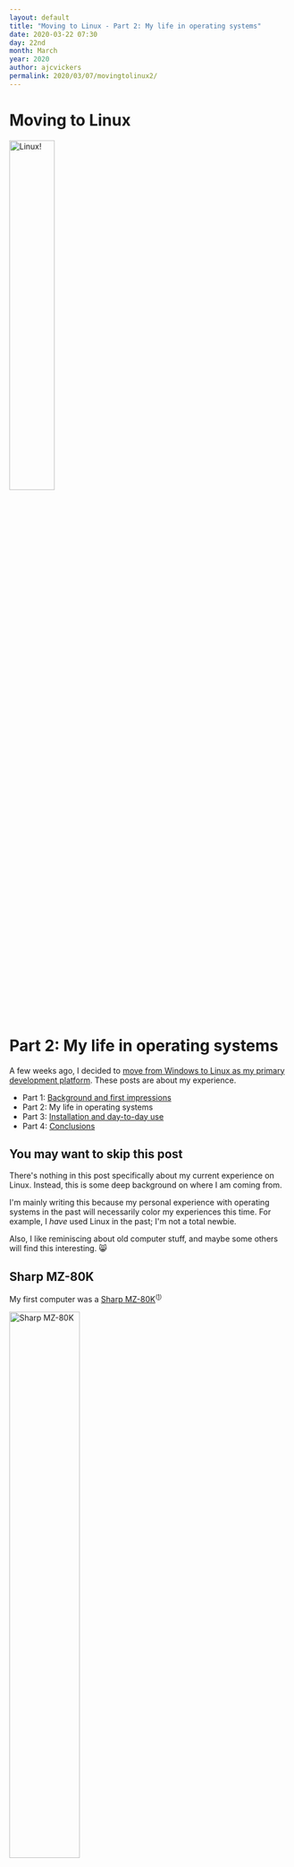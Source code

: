 ```yaml
---
layout: default
title: "Moving to Linux - Part 2: My life in operating systems"
date: 2020-03-22 07:30
day: 22nd
month: March
year: 2020
author: ajcvickers
permalink: 2020/03/07/movingtolinux2/
---
```


# Moving to Linux

<div class=big-image>
<a href="/assets/logo-linux.png"><img src="/assets/logo-linux.png" alt="Linux!" width=40% /></a>
</div>

# Part 2: My life in operating systems

A few weeks ago, I decided to [move from Windows to Linux as my primary development platform](https://twitter.com/ajcvickers/status/1224736879683072003).
These posts are about my experience.

* Part 1: [Background and first impressions](/2020/03/07/movingtolinux1/)
* Part 2: My life in operating systems
* Part 3: [Installation and day-to-day use](/2020/03/07/movingtolinux3/)
* Part 4: [Conclusions](/2020/03/07/movingtolinux4/)

## You may want to skip this post

There's nothing in this post specifically about my current experience on Linux.
Instead, this is some deep background on where I am coming from.

I'm mainly writing this because my personal experience with operating systems in the past will necessarily color my experiences this time.
For example, I _have_ used Linux in the past; I'm not a total newbie.

Also, I like reminiscing about old computer stuff, and maybe some others will find this interesting. :smile_cat:

## Sharp MZ-80K

My first computer was a [Sharp MZ-80K](https://en.wikipedia.org/wiki/Sharp_MZ)<sup><span style="font-size: x-small">([1](#footnote-1))</span></sup>

<div class=big-image>
<a href="/assets/mz80k.jpg"><img src="/assets/mz80k.jpg" alt="Sharp MZ-80K" width=50% /></a>
</div>

When turned on it presented a very simple loader, with a prompt.

```
** MONITOR SP-100X **
* 
```

That's it.
There was no BASIC in ROM;
you loaded it off a cassette tape.
_Everything_ had to be loaded from tape.
You [ZX-Spectrum](https://en.wikipedia.org/wiki/ZX_Spectrum) owners with your fancy BASIC in ROM didn't know how good you had it!

The operating system experience could only get better from here! (But believe me, I worshipped that MZ-80K because...I had a computer!)

## Amiga

I used a few other computers after the MZ-80K, but the first with what I would consider a real, general purpose operating system was the [Amiga A500](https://en.wikipedia.org/wiki/Amiga_500), which I got my hands on in 1990.

<div class=big-image>
<a href="/assets/a500.jpg"><img src="/assets/a500.jpg" alt="Amiga A500. Image © Bill Bertram 2006." width=50% /></a>
</div>

The GUI shell and file manager ([Workbench](https://en.wikipedia.org/wiki/Workbench_(AmigaOS))) were built on a native windowing system called [Intuition](https://en.wikipedia.org/wiki/Intuition_(Amiga)).
These were both ahead of their time, especially for a home operating system.

The Amiga also supported [full, preemptive multitasking](https://en.wikipedia.org/wiki/Preemption_(computing)#PREEMPTIVE).
As a geek, this was very cool.
However, looking back I don't think it was actually very important.
Windows caught up partially in 95, and completely in NT.

## Enter Windows

The Amiga was a hard act to follow in many ways.
Pretty much every aspect was better than early PC clones.
I used Windows [2.x](https://en.wikipedia.org/wiki/Windows_2.1x) and [3.x](https://en.wikipedia.org/wiki/Windows_3.1x), but found both very lacking.

But Amiga as a platform didn't last.
In 1996 I finally gave up saving for an [Amiga A4000](https://en.wikipedia.org/wiki/Amiga_4000) and switched to a PC clone.
[Windows 95](https://en.wikipedia.org/wiki/Windows_95) made this possible.

<div class=big-image>
<a href="/assets/win95.png"><img src="/assets/win95.png" alt="Windows 95 ©Microsoft" width=50% /></a>
</div>

A lot of nasty things have been written about Windows 95.
But I found it to be a very good operating system.
Most importantly, it was easy and pleasurable to use, at least compared to the competition at the time.

And yes, I include pre OS-X Mac operating systems in this.
Coming from an Amiga background, the Mac OS just never seemed that good.
Macs were also expensive.<sup><span style="font-size: x-small">([2](#footnote-2))</span></sup>
Windows 95 copied a lot of ideas from other places, but it did what Microsoft did best--package them into a consumer product people could afford and use.

## Windows NT

I recently finished reading [_Show Stopper!: The Breakneck Race to Create Windows NT and the Next Generation at Microsoft_](https://www.amazon.com/Show-Stopper-Breakneck-Generation-Microsoft/dp/0029356717).
What a great book!<sup><span style="font-size: x-small">([3](#footnote-3))</span></sup>
NT evolved out of ideas that Dave Cutler and others brought with them from the world of DEC workstations.
By the release of [Window NT 4.0](https://en.wikipedia.org/wiki/Windows_NT_4.0), it had become a very successful melding of workstation concepts to PC hardware.

<div class=big-image>
<a href="/assets/nt4.png"><img src="/assets/nt4.png" alt="Windows NT 4.0 ©Microsoft" width=50% /></a>
</div>

This continued with [Windows 2000](https://en.wikipedia.org/wiki/Windows_2000) (NT 5.0), [Windows XP](https://en.wikipedia.org/wiki/Windows_XP) (NT 5.1), and finally<sup><span style="font-size: x-small">([4](#footnote-4))</span></sup> [Windows 7](https://en.wikipedia.org/wiki/Windows_7) (NT 6.1).
What a great line of operating systems!

## Enter Linux

Even though it was first released in 1991, Linux was really starting to become popular at about the same time as Windows NT.
In 1997, I bought one of the InfoMagic CD packs containing various distros and other good stuff.

<div class=big-image>
<a href="/assets/linuxoncd.jpg"><img src="/assets/linuxoncd.jpg" alt="InfoMagic Linux CDs" width=50% /></a>
</div>

It was fun to play with and learn, but the ease of use, the applications available, and the desktop experience was nowhere near what NT was offering.
Even as a programmer, I found it very frustrating to have resolve dependencies and compile things before I could use them.
That's just not something I want to bother with, even if it is technically superior in some situations.

Also, the lack of a good IDE (such as [Visual Studio 6.0](https://en.wikipedia.org/wiki/Microsoft_Visual_Studio#6.0_(1998))) was really limiting.

So I mostly used Linux as a server OS in the late '90s and early 2000s.
For example, I used an old [IBM PS/2](https://en.wikipedia.org/wiki/IBM_Personal_System/2) as a router for sharing an Internet connection with multiple PCs on home Ethernet.<sup><span style="font-size: x-small">([5](#footnote-5))</span></sup>

## Tektronix

I joined [Tektronix](https://en.wikipedia.org/wiki/Tektronix) in 2006 to work on the design software for oscilloscopes.
Tektronix was full of hard-cord Unix guys.<sup><span style="font-size: x-small">([6](#footnote-6))</span></sup>

All my development at Tektronix was on Linux.
It was a terrible experience.
We were forced to use really old (even for then) Red Hat Enterprise Linux, and it crashed all the time.
And by crash, I mean the whole machine would just randomly restart with no warning.

<div class=big-image>
<a href="/assets/rhel4.png"><img src="/assets/rhel4.png" alt="Red Hat Enterprise Linux 4." width=50% /></a>
</div>

Also, the lack of a good IDE was still really limiting.
(See the patten here!)
By this time [Eclipse](https://en.wikipedia.org/wiki/Eclipse_(software)) was available, and it was my favorite IDE for Java.
But for C++ on Linux it just wasn't great.

Even the hardcore Unix guys had Windows machines for everything other than coding and circuit design.
I was not at all sad to leave Linux behind when I left Tektronix to join Microsoft.

## Windows 10

[Windows 8](https://en.wikipedia.org/wiki/Windows_8) and [8.1](https://en.wikipedia.org/wiki/Windows_8.1) are best left in the Vista bucket, but [Windows 10](https://en.wikipedia.org/wiki/Windows_10) is much better.
It is, of course, the latest incarnation of NT, so it has good heritage.
The push to improve fundamentals has made Windows faster, smaller, and more secure.
Also, features like [Windows Hello](https://en.wikipedia.org/wiki/Windows_10#System_security) are very nice to use.

<div class=big-image>
<a href="/assets/win10.png"><img src="/assets/win10.png" alt="Windows 10 ©Microsoft" width=50% /></a>
</div>

I'm happy on Windows 10, but some things still feel worse than they were in NT's golden years:

* Hitting the Windows Key followed by typing still sometimes misses the first few letters typed.
This is very annoying given that this is my primary way of running applications.
(This has got better, but is still a problem, especially when using a remote desktop.)

* Once I do start searching, Windows frequently can't find my applications and files anymore.
For example, I have one application installed where the only way I can run it is to manually find the .exe.
I've used this application (updating frequently) for years, and it's never had this issue on previous Windows releases.<sup><span style="font-size: x-small">([7](#footnote-7))</span></sup>

* Too often Windows 10 feels like using a mobile operating system on a desktop PC.
It works, but its clunky, not elegant.

## Summary

So that's a brief history of my life in operating systems.<sup><span style="font-size: x-small">([8](#footnote-8))</span></sup>
I work for Microsoft and I've been most recently using Windows 10, but that's only a small part of where I'm coming from in this move to try Linux again.

## Up next

[Part 3](/2020/03/07/movingtolinux3/) covers my experience installing Ubuntu Linux on two modern PCs.

Go back to [Part 1](/2020/03/07/movingtolinux1/) for general background and my first impressions of Ubuntu.

### Footnotes

<div style="font-size: small">

<a name="footnote-1"></a>
<sup>(1)</sup> Given to me by my grandad when he upgraded to a [BBC Model B](https://en.wikipedia.org/wiki/BBC_Micro).
There's a good story there I should tell sometime.

<a name="footnote-2"></a>
<sup>(2)</sup> Some things don't change.
The reason I have never developed on a Mac is because Apple hardware is just too expensive.

<a name="footnote-3"></a>
<sup>(3)</sup> If you can get past the terrible attempts to make technical concepts understandable to laymen.
Seriously, if you don't know what an operating system is, you're unlikely to be reading a book about Windows NT!

<a name="footnote-4"></a>
<sup>(4)</sup> [Windows Vista](https://en.wikipedia.org/wiki/Windows_Vista) is best left unmentioned.
When I started at Microsoft it was common to set up Windows Server as a desktop OS basically to avoid using Vista.

<a name="footnote-5"></a>
<sup>(5)</sup> For those interested, it was [10Base2 Ethernet](https://en.wikipedia.org/wiki/10BASE2) and we shared a [14,400 bits/s modem](https://en.wikipedia.org/wiki/Modem#Echo_cancellation,_9600_and_14,400) using [SLiRP](https://en.wikipedia.org/wiki/Slirp) to my Iowa State University shell account.
Very slow, but very reliable.
We could stay connected for a full weekend.
Much to the annoyance of my family who could never get hold of me by phone!

<a name="footnote-6"></a>
<sup>(6)</sup> Back in the '80s, Tektronix was also a hotbed for Smalltalk and IDEs, and one of the birthplaces of agile development.
I loved hearing stories of Kent Beck and Ward Cunningham pair-programming, even though I was there too late to meet them.
I had read [_Extreme Programming Explained_](https://www.amazon.com/Extreme-Programming-Explained-Embrace-Change/dp/0321278658) several years before, and it changed my life.
Its tag line of "Embrace Change" is just as relevant now as it was back then.

<a name="footnote-7"></a>
<sup>(7)</sup> I realize that the application is likely doing something "wrong".
That a common application can easily do something "wrong" and this doesn't get fixed is part of the problem.

<a name="footnote-8"></a>
<sup>(8)</sup> I have missed out all the embedded and mobile operating systems that I've used over the years, since they aren't relevant for desktop use.

</div>